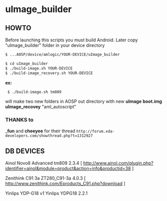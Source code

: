 
# uImage_builder

## HOWTO

Before launching this scripts you must build Android.
Later copy "uImage_builder" folder in your device directory

``` bash
$ ...AOSP/device/amlogic/YOUR-DEVICE/uImage_builder

$ cd uImage_builder
$ ./build-image.sh YOUR-DEVICE
$ ./build-image_recovery.sh YOUR-DEVICE
```

 __ex:__
``` bash
 $ ./build-image.sh tm809
```

will make two new folders in AOSP out directory with new
__uImage__ __boot.img__ __uImage_recovey__ "aml_autoscript"

### THANKS to
___fun__ and __cheeyee__
for their thread `http://forum.xda-developers.com/showthread.php?t=1312927`

## DB DEVICES

Ainol Novo8 Advanced			tm809			2.3.4
[ http://www.ainol.com/plugin.php?identifier=ainol&module=product&action=info&productid=38 ]

Zenithink C91 3a			ZT280_C91-3a			4.0.3
[ http://www.zenithink.com/Eproducts_C91.php?download ]

Yinlips YDP-G18 v1			Yinlips YDPG18			2.2.1

